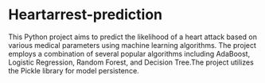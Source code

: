 # Heartarrest-prediction
This Python project aims to predict the likelihood of a heart attack based on various medical parameters using machine learning algorithms. The project employs a combination of several popular algorithms including AdaBoost, Logistic Regression, Random Forest, and Decision Tree.The project utilizes the Pickle library for model persistence.
